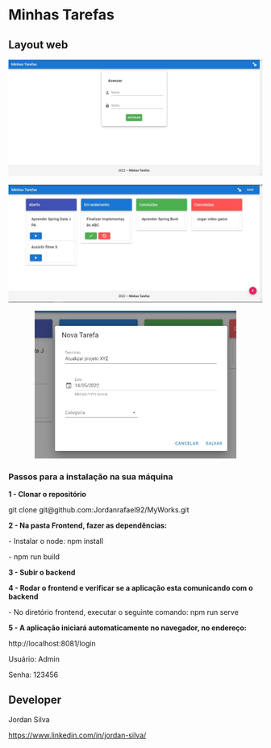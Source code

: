 # Minhas Tarefas

## Layout web

<p align="center">
  <img width="800" src="assets/Login.jpg">
</p>
<p align="center">
  <img width="800" src="assets/Geral.jpg">
</p>
<p align="center">
  <img width="400" src="assets/NovaTarefa.jpg">
</p>

### Passos para a instalação na sua máquina
<b>1 - Clonar o repositório</b>
<p>git clone git@github.com:Jordanrafael92/MyWorks.git

<b>2 - Na pasta Frontend, fazer as dependências:</b>
	<p>- Instalar o node: npm install </p>
  <p>- npm run build </p>


<b>3 - Subir o backend</b>

<b>4 - Rodar o frontend e verificar se a aplicação esta comunicando com o backend</b>
	<p>- No diretório frontend, executar o seguinte comando: npm run serve</p>

<b>5 - A aplicação iniciará automaticamente no navegador, no endereço:</b>
<p>http://localhost:8081/login</p>
<p>Usuário: Admin</p>
<p>Senha: 123456</p>

## Developer
Jordan Silva

https://www.linkedin.com/in/jordan-silva/
